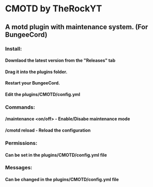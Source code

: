 # CMOTD by TheRockYT
## A motd plugin with maintenance system. (For BungeeCord)
### Install:
#### Downlaod the latest version from the "Releases" tab
#### Drag it into the plugins folder.
#### Restart your BungeeCord.
#### Edit the plugins/CMOTD/config.yml
### Commands:
#### /maintenance <on/off> - Enable/Disabe maintenance mode
#### /cmotd reload - Reload the configuration
### Permissions:
#### Can be set in the plugins/CMOTD/config.yml file
### Messages:
#### Can be changed in the plugins/CMOTD/config.yml file